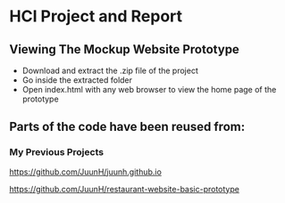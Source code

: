 # HCI Project and Report
## Viewing The Mockup Website Prototype
- Download and extract the .zip file of the project
- Go inside the extracted folder
- Open index.html with any web browser to view the home page of the prototype
## Parts of the code have been reused from:
### My Previous Projects
https://github.com/JuunH/juunh.github.io

https://github.com/JuunH/restaurant-website-basic-prototype